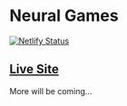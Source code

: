 # Neural Games

[![Netlify Status](https://api.netlify.com/api/v1/badges/41597517-a264-492f-8f87-e09f76149513/deploy-status)](https://app.netlify.com/sites/anl-nrl/deploys)

## [Live Site](https://www.neuralgames.dev/)

More will be coming...
